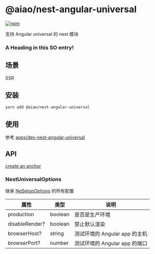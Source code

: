 # @aiao/nest-angular-universal

[![npm][shields-nest-angular-universal]][npm-nest-angular-universal]

支持 Angular universal 的 nest 模块

### <a name="head1234"></a>A Heading in this SO entry!

## 场景

SSR

## 安装

```console
yarn add @aiao/nest-angular-universal
```

## 使用

参考 [apps/dev-nest-angular-universal](/apps/dev-nest-angular-universal)

## API

[create an anchor](#anchors-in-markdown)

### NestUniversalOptions

继承 [NgSetupOptions](/libs/universal-fastify-engine#setup-options) 的所有配置

| 属性           | 类型    | 说明                          |
| -------------- | ------- | ----------------------------- |
| production     | boolean | 是否是生产环境                |
| disableRender? | boolean | 禁止默认渲染                  |
| browserHost?   | string  | 测试环境的 Angular app 的主机 |
| browserPort?   | number  | 测试环境的 Angular app 的端口 |

[shields-nest-angular-universal]: https://img.shields.io/npm/v/@aiao/nest-angular-universal?style=flat-square
[npm-nest-angular-universal]: https://www.npmjs.com/@aiao/nest-angular-universal

